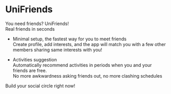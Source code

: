 # UniFriends  
  
You need friends? UniFriends!  
Real friends in seconds  
  
- Minimal setup, the fastest way for you to meet friends  
Create profile, add interests, and the app will match you with a few other members sharing same interests with you!  
  
- Activities suggestion  
Automatically recommend activities in periods when you and your friends are free.  
No more awkwardness asking friends out, no more clashing schedules  
  
Build your social circle right now!  
